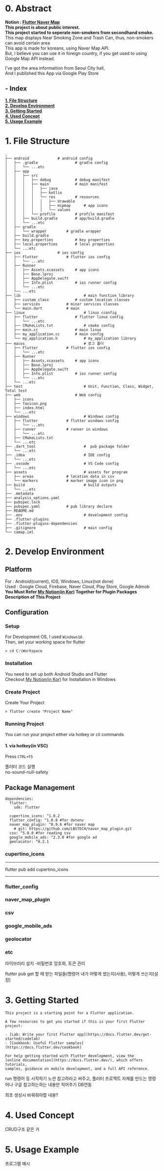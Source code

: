 # 0. Abstract
**Notion : [Flutter Naver Map](https://www.notion.so/shlee9605/Flutter-NaverMap-8b85ea7e488349e295868b07d104180e)**  
**This project is about public interest.**  
**This project started to seperate non-smokers from secondhand smoke.**  
This map displays Near Smoking Zone and Trash Can, thus, non-smokers can avoid certain area  
This app is made for koreans, using Naver Map API.  
But, I believe you can use it in foreign country, if you get used to using Google Map API instead.

I've got the area informaition from Seoul City hall,  
And I published this App via Google Play Store

## - Index  

[**1. File Structure**](https://github.com/shlee9605/CaMap/blob/Ver0.6/README.md#1-file-structure)  
[**2. Develop Environment**](https://github.com/shlee9605/CaMap/blob/Ver0.6/README.md#2-Develop-Environment)  
[**3. Getting Started**](https://github.com/shlee9605/CaMap/blob/Ver0.6/README.md#3-Getting-Started)  
[**4. Used Concept**](https://github.com/shlee9605/CaMap/blob/Ver0.6/README.md#4-Used-Concept)  
[**5. Usage Example**](https://github.com/shlee9605/CaMap/blob/Ver0.6/README.md#5-Usage-Example)  

# 1. File Structure

```
.
├── android			    # android config
│   ├── .gradle		            # gradle config
│   │   └── ...etc
│   ├── app
│   │   ├── src
│   │   │   ├── debug		    # debug manifest
│   │   │   ├── main		    # main manifest
│   │   │   │   ├── java
│   │   │   │   ├── kotlin
│   │   │   │   └── res		    # resources
│   │   │   │   │   ├── drawable
│   │   │   │   │   ├── mipmap	    # app icons
│   │   │   │   │   └── values
│   │   │   └── profile		    # profile manifest
│   │   ├── build.gradle	    # app/build.gradle
│   │   └── ...etc
│   ├── gradle
│   │   └── wrapper		    # gradle wrapper
│   ├── build.gradle
│   ├── key.properties		    # key properties
│   ├── local.properties	    # local properties
│   └── ...etc
├── ios				    # ios config
│   ├── Flutter			    # flutter ios config
│   │   └── ...etc
│   ├── Runner
│   │   ├── Assets.xcassets	    # app icons
│   │   ├── Base.lproj		    
│   │   ├── AppDelegate.swift
│   │   ├── Info.plist		    # ios runner config
│   │   └── ...etc
│   └── ...etc
├── lib                             # main function library
│   ├── custom_class		    # custom location classes
│   ├── services		    # minor services classes
│   └── main.dart		    # main
├── linux                           # linux cconfig
│   ├── flutter 	            # flutter linux config
│   │   └── ...etc
│   ├── CMakeLists.txt              # cmake config
│   ├── main.cc		            # main linux
│   ├── my_application.cc	    # main config
│   └── my_application.h            # my_application library
├── macos                           # 로그 폴더
│   ├── Flutter		   	    # flutter ios config
│   │   └── ...etc
│   ├── Runner
│   │   ├── Assets.xcassets	    # app icons
│   │   ├── Base.lproj		    
│   │   ├── AppDelegate.swift
│   │   ├── Info.plist		    # ios runner config
│   │   └── ...etc
│   └── ...etc
├── test                            # Unit, Function, Class, Widget, Total test
├── web		                    # Web config
│   ├── icons
│   ├── favicon.png
│   ├── index.html
│   └── ...etc
├── windows                         # Windows config
│   ├── flutter			    # flutter windows config
│   │   └── ...etc
│   ├── runner			    # runner in windows
│   │   └── ...etc
│   ├── CMakeLists.txt
│   └── ...etc
├── .dart_tool                      #  pub package folder
│   └── ...etc
├── .idea                           # IDE config
│   └── ...etc
├── .vscode                         # VS Code config
│   └── ...etc
├── assets                          # assets for program
│   ├── areas			    # location data in csv
│   └── markers			    # marker image icon in png
├── build                           # build outputs
│   └── ...etc
├── .metadata
├── analysis_options.yaml
├── pubspec.lock
├── pubspec.yaml		    # pub library declare
├── README.md
├── .env                            # development config
├── .flutter-plugins
├── .flutter-plugins-dependencies
├── .gitignore                      # main config
└── camap.iml
```

# 2. Develop Environment

## Platform
For : Android(current), IOS, Windows, Linux(not done)  
Used : Google Cloud, Firebase, Naver Cloud, Play Store, Google Admob  
**You Must Refer [My Notion(in Kor)](https://www.notion.so/shlee9605/959ac634936b4a96be20363bc153f53e) Together for Plugin Packages Description of This Project**  

## Configuration

### Setup
For Development OS, I used `Windows10`.  
Then, set your working space for flutter  
```console
> cd C:\Workspace
```
  
### Installation
You need to set up both Android Studio and Flutter  
Checkout [My Notion(in Kor)](https://www.notion.so/shlee9605/959ac634936b4a96be20363bc153f53e) for Installation in Windows  
  
### Create Project
Create Your Project
```console
> flutter create "Project Name"
```
  
### Running Project
You can run your project either via hotkey or cli commands  

#### 1. via hotkey(in VSC)
Press `CTRL+F5`

플러터 코드 실행  
no-sound-null-safety

## Package Management

```RAML
dependencies:
  flutter:
    sdk: flutter

  cupertino_icons: ^1.0.2
  flutter_config: ^1.0.8 #for dotenv
  naver_map_plugin: ^0.9.6 #for naver map
    # git: https://github.com/LBSTECH/naver_map_plugin.git
  csv: ^5.0.0 #for reading csv
  google_mobile_ads: ^2.3.0 #for google ad
  geolocator: ^8.2.1  
```

### cupertino_icons
*****
flutter pub add cupertino_icons
*****
### flutter_config

### naver_map_plugin

### csv

### google_mobile_ads

### geolocator

### etc
라이브러리 설치 -비밀번호 암호화, 토큰 관리

flutter pub get 할 때 받는 파일들(명령어
내가 어떻게 썼는지(사용), 어떻게 쓰는지(설정)

# 3. Getting Started

	This project is a starting point for a Flutter application.
	
	A few resources to get you started if this is your first Flutter project:
	
	- [Lab: Write your first Flutter app](https://docs.flutter.dev/get-started/codelab)
	- [Cookbook: Useful Flutter samples](https://docs.flutter.dev/cookbook)
	
	For help getting started with Flutter development, view the
	[online documentation](https://docs.flutter.dev/), which offers tutorials,
	samples, guidance on mobile development, and a full API reference.


run 명령어 등 시작하기
노션 참고하라고 써주고, 플러터 프로젝트 자체를 만드는 명령어나 구글 참고하는하는 내용만 적어주기
DB연동

최초 생성시 바꿔줘야할 내용?

# 4. Used Concept

CRUD구조 같은 거

# 5. Usage Example

프로그램 예시
